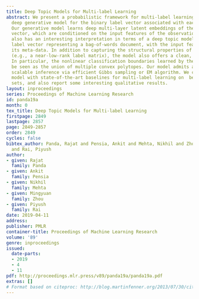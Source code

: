 ```yaml
---
title: Deep Topic Models for Multi-label Learning
abstract: We present a probabilistic framework for multi-label learning based on a
  deep generative model for the binary label vector associated with each observation.
  Our generative model learns deep multi-layer latent embeddings of the binary label
  vector, which are conditioned on the input features of the observation. The model
  also has an interesting interpretation in terms of a deep topic model, with each
  label vector representing a bag-of-words document, with the input features being
  its meta-data. In addition to capturing the structural properties of the label space
  (e.g., a near-low-rank label matrix), the model also offers a clean, geometric interpretation.
  In particular, the nonlinear classification boundaries learned by the model can
  be seen as the union of multiple convex polytopes. Our model admits a simple and
  scalable inference via efficient Gibbs sampling or EM algorithm. We compare our
  model with state-of-the-art baselines for multi-label learning on  benchmark data
  sets, and also report some interesting qualitative results.
layout: inproceedings
series: Proceedings of Machine Learning Research
id: panda19a
month: 0
tex_title: Deep Topic Models for Multi-label Learning
firstpage: 2849
lastpage: 2857
page: 2849-2857
order: 2849
cycles: false
bibtex_author: Panda, Rajat and Pensia, Ankit and Mehta, Nikhil and Zhou, Mingyuan
  and Rai, Piyush
author:
- given: Rajat
  family: Panda
- given: Ankit
  family: Pensia
- given: Nikhil
  family: Mehta
- given: Mingyuan
  family: Zhou
- given: Piyush
  family: Rai
date: 2019-04-11
address: 
publisher: PMLR
container-title: Proceedings of Machine Learning Research
volume: '89'
genre: inproceedings
issued:
  date-parts:
  - 2019
  - 4
  - 11
pdf: http://proceedings.mlr.press/v89/panda19a/panda19a.pdf
extras: []
# Format based on citeproc: http://blog.martinfenner.org/2013/07/30/citeproc-yaml-for-bibliographies/
---
```

